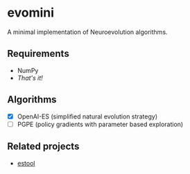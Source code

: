 # evomini
A minimal implementation of Neuroevolution algorithms.

## Requirements
- NumPy
- _That's it!_

## Algorithms
- [x] OpenAI-ES (simplified natural evolution strategy)
- [ ] PGPE (policy gradients with parameter based exploration)

## Related projects
- [estool](https://github.com/hardmaru/estool)
